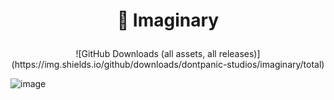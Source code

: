 # <p align="center">🌠 Imaginary</p>
<p align="center">![GitHub Downloads (all assets, all releases)](https://img.shields.io/github/downloads/dontpanic-studios/imaginary/total)</p>

![image](https://github.com/dontpanic-studios/imaginary/assets/89384053/83052549-1d92-45e3-8a05-b7f84e81b191)

